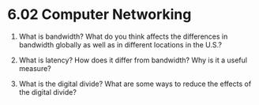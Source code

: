 # 6.02 Computer Networking

1. What is bandwidth? What do you think affects the differences in bandwidth globally as well as in different locations in the U.S.?

2. What is latency? How does it differ from bandwidth? Why is it a useful measure?

3. What is the digital divide? What are some ways to reduce the effects of the digital divide?
